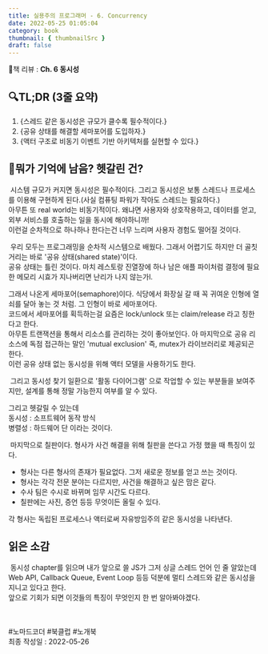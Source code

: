 ```yaml
---
title: 실용주의 프로그래머 - 6. Concurrency
date: 2022-05-25 01:05:04
category: book
thumbnail: { thumbnailSrc }
draft: false
---
```


📘책 리뷰 : **Ch. 6 동시성**<br>

## 🔍TL;DR (3줄 요약)

1. {스레드 같은 동시성은 규모가 클수록 필수적이다.}
2. {공유 상태를 해결할 세마포어를 도입하자.}
3. {액터 구조로 비동기 이벤트 기반 아키텍처를 실현할 수 있다.}

## 🤔뭐가 기억에 남음? 헷갈린 건?

&nbsp;시스템 규모가 커지면 동시성은 필수적이다. 그리고 동시성은 보통 스레드나 프로세스를 이용해 구현하게 된다.(사실 컴퓨팅 파워가 작아도 스레드는 필요하다.)<br>
아무튼 또 real world는 비동기적이다. 왜냐면 사용자와 상호작용하고, 데이터를 얻고, 외부 서비스를 호출하는 일을 동시에 해야하니까!<br>
이런걸 순차적으로 하나하나 한다는건 너무 느리며 사용자 경험도 떨어질 것이다.  

&nbsp;우리 모두는 프로그래밍을 순차적 시스템으로 배웠다. 그래서 어렵기도 하지만 더 골칫거리는 바로 '공유 상태(shared state)'이다.<br>
공유 상태는 틀린 것이다. 마치 레스토랑 진열장에 하나 남은 애플 파이처럼 결정에 필요한 메모리 시효가 지나버리면 난리가 나지 않는가l.  

그래서 나온게 세마포어(semaphore)이다. 식당에서 화장실 갈 때 꼭 귀여운 인형에 열쇠를 달아 놓는 것 처럼. 그 인형이 바로 세마포어다.<br>
코드에서 세마포어를 획득하는걸 요즘은 lock/unlock 또는 claim/release 라고 칭한다고 한다.<br>
아무튼 트랜잭션을 통해서 리소스를 관리하는 것이 좋아보인다. 아 마지막으로 공유 리소스에 독점 접근하는 말인 'mutual exclusion' 즉, mutex가 라이브러리로 제공되곤 한다.  
이런 공유 상태 없는 동시성을 위해 액터 모델을 사용하기도 한다.

&nbsp;그리고 동시성 찾기 일환으로 '활동 다이어그램' 으로 작업할 수 있는 부분들을 보여주지만, 설계를 통해 정말 가능한지 여부를 알 수 있다.

그리고 헷갈릴 수 있는데<br>
동시성 : 소프트웨어 동작 방식<br>
병렬성 : 하드웨어 단 이라는 것이다.  

&nbsp;마지막으로 칠판이다. 형사가 사건 해결을 위해 칠판을 쓴다고 가정 했을 때 특징이 있다.
- 형사는 다른 형사의 존재가 필요없다. 그저 새로운 정보를 얻고 쓰는 것이다.
- 형사는 각각 전문 분야는 다르지만, 사건을 해결하고 싶은 맘은 같다.
- 수사 팀은 수시로 바뀌며 임무 시간도 다르다.
- 칠판에는 사진, 증언 등등 무엇이든 올릴 수 있다.

각 형사는 독립된 프로세스나 액터로써 자유방임주의 같은 동시성을 나타낸다.

## 읽은 소감

&nbsp;동시성 chapter를 읽으며 내가 앞으로 쓸 JS가 그저 싱글 스레드 언어 인 줄 알았는데 Web API, Callback Queue, Event Loop 등등 덕분에 멀티 스레드와 같은 동시성을 지니고 있다고 한다.<br>
앞으로 기회가 되면 이것들의 특징이 무엇인지 한 번 알아봐야겠다.

<br><br> #노마드코더 #북클럽 #노개북<br>
최종 작성일 : 2022-05-26